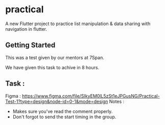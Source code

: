 # practical

A new Flutter project to practice list manipulation & data sharing with navigation in flutter.

## Getting Started

This was a test given by our mentors at 7Span.

We have given this task to achive in 8 hours.

## **Task :** 

Figma : https://www.figma.com/file/SIkyEM0lL5zSt1eJPGusNG/Practical-Test-1?type=design&node-id=0-1&mode=design
Notes :
- Makes sure you've read the comment properly.
- Don't forgot to send the start timing in the group.
